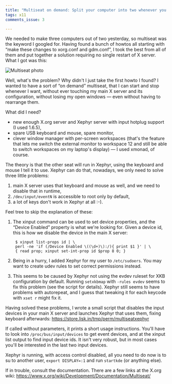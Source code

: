 ```yaml
---
title: "Multiseat on demand: Split your computer into two whenever you want"
tags: x11
comments_issue: 3

---
```


We needed to make three computers out of two yesterday, so multiseat was the
keyword I googled for. Having found a bunch of howtos all starting with “make
these changes to xorg.conf and gdm.conf”, I took the best from all of them and
put together a solution requiring no single restart of X server. What I got
was this:

![Multiseat photo](https://store.lisk.in/tmp/perm/multiseat.jpg)

Well, what's the problem? Why didn't I just take the first howto I found? I
wanted to have a sort of “on demand” multiseat, that I can start and stop
whenever I want, without ever touching my main X server and its configuration,
without losing my open windows — even without having to rearrange them.

What did I need?

  - new enough X.org server and Xephyr server with input hotplug support
    (I used 1.6.5),
  - spare USB keyboard and mouse, spare monitor,
  - clever window manager with per-screen workspaces (that's the feature that
    lets me switch the external monitor to workspace 12 and still be able to
    switch workspaces on my laptop's display) — I used xmonad, of course.

The theory is that the other seat will run in Xephyr, using the keyboard and
mouse I tell it to use. Xephyr can do that, nowadays, we only need to solve
three little problems:

1. main X server uses that keyboard and mouse as well, and we need to disable
   that in runtime,
2. `/dev/input/eventN` is accessible to root only by default,
3. a lot of keys don't work in Xephyr at all :-).

Feel tree to skip the explanation of these:

1. The xinput command can be used to set device properties, and the “Device
   Enabled” property is what we're looking for. Given a device id, this is how
   we disable the device in the main X server:

        $ xinput list-props id | \
        perl -ne 'if (/Device Enabled \((\d+)\):/){ print $1 }' | \
        { read prop; xinput set-int-prop id $prop 8 0; }

2. Being in a hurry, I added Xephyr for my user to `/etc/sudoers`. You may
   want to create udev rules to set correct permissions instead.

3. This seems to be caused by Xephyr not using the evdev ruleset for XKB
   configuration by default. Running `setxkbmap` with `-rules evdev` seems to
   fix this problem (see the script for details). Xephyr still seems to have
   problems with autorepeat, and I guess that tweaking it for each keycode
   with `xset r` might fix it.

Having solved these problems, I wrote a small script that disables the input
devices in your main X server and launches Xephyr that uses them, fixing
keyboard afterwards: <https://store.lisk.in/tmp/perm/multiseatxephyr>

If called without parameters, it prints a short usage instructions. You'll
have to look into `/proc/bus/input/devices` to get event devices, and at the
xinput list output to find input device ids. It isn't very robust, but in most
cases you'll be interested in the last two input devices.

Xephyr is running, with access control disabled, all you need to do now is to
su to another user, `export DISPLAY=:1` and run `startkde` (or anything else).

If in trouble, consult the documentation. There are a few links at the X.org
wiki: <https://www.x.org/wiki/Development/Documentation/Multiseat/>
